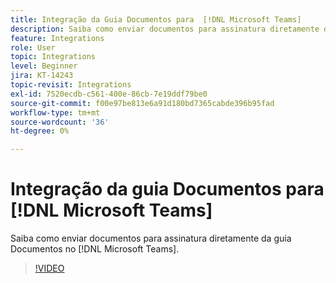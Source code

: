 ```yaml
---
title: Integração da Guia Documentos para  [!DNL Microsoft Teams]
description: Saiba como enviar documentos para assinatura diretamente da guia Documentos no [!DNL Microsoft Teams]
feature: Integrations
role: User
topic: Integrations
level: Beginner
jira: KT-14243
topic-revisit: Integrations
exl-id: 7520ecdb-c561-400e-86cb-7e19ddf79be0
source-git-commit: f00e97be813e6a91d180bd7365cabde396b95fad
workflow-type: tm+mt
source-wordcount: '36'
ht-degree: 0%

---
```


# Integração da guia Documentos para [!DNL Microsoft Teams]

Saiba como enviar documentos para assinatura diretamente da guia Documentos no [!DNL Microsoft Teams].

>[!VIDEO](https://video.tv.adobe.com/v/3439653?quality=12&learn=on&hidetitle=true&captions=por_br)

